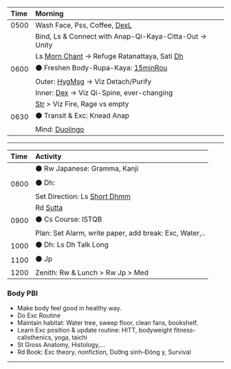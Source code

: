 | Time | Morning                                                                 |
| :--- | :---------------------------------------------------------------------- |
| 0500 | Wash Face, Pss, Coffee, [DexL](https://github.com/ThanhNguyen24590/Process/blob/main/Body/DexL.md) |
|      | Bind, Ls & Connect with Anap-Qi-Kaya-Citta-Out -> Unity |
|      | Ls [Morn Chant](https://www.dhammatalks.org/chant_index.html) -> Refuge Ratanattaya, Sati [Dh](https://github.com/ThanhNguyen24590/Process/tree/main/Med) |
| 0600 | :black_circle: Freshen Body-Rupa-Kaya:  [15minRou](https://github.com/ThanhNguyen24590/Process/blob/main/Body/15minRou.md) |
|      | Outer: [HygMsg](https://github.com/ThanhNguyen24590/Process/blob/main/Body/HygMsg.md) -> Viz Detach/Purify  |
|      | Inner: [Dex](https://github.com/ThanhNguyen24590/Process/blob/main/Body/Dex.md)  -> Viz Qi-Spine, ever-changing |
|      | [Str](https://github.com/ThanhNguyen24590/Process/blob/main/Body/Str.md) > Viz Fire, Rage vs empty |
| 0630 | :black_circle: Transit & Exc: Knead Anap                                             |
|      | Mind: [Duolingo](https://www.duolingo.com/lesson)                         |           

---
| Time | Activity                                                |
| :--- | :------------------------------------------------------ |
|      | :black_circle: Rw Japanese: Gramma, Kanji                              |
| 0800 | :black_circle: Dh:                          |
|      | Set Direction: Ls [Short Dhmm](https://www.dhammatalks.org/audio/morning/) |
|      | Rd [Sutta](https://www.dhammatalks.org/random_sutta.php) |
| 0900 | :black_circle: Cs Course: ISTQB                                        |
|      | Plan: Set Alarm, write paper, add break: Exc, Water,..  |
| 1000 | :black_circle: Dh: Ls Dh Talk Long                                     |
| 1100 | :black_circle: Jp                                                      |
| 1200 | Zenith: Rw & Lunch > Rw Jp > Med                        |

### Body PBI
- Make body feel good in healthy way.
- Do Exc Routine
- Maintain habitat: Water tree, sweep floor, clean fans, bookshelf.
- Learn Exc position & update routine: HITT, bodyweight fitness-calisthenics, yoga, taichi 
- St Gross Anatomy, Histology,...
- Rd Book: Exc theory, nonfiction, Dưỡng sinh-Đông y, Survival
---






